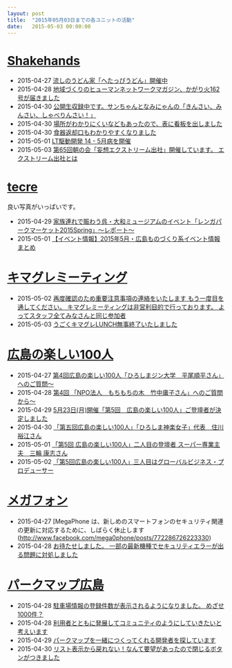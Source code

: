 ```yaml
---
layout: post
title:  "2015年05月03日までの各ユニットの活動"
date:   2015-05-03 00:00:00
---
```



# [Shakehands](http://www.shakehands.jp/)

* 2015-04-27 [流しのうどん家「へたっぴうどん」開催中](http://www.facebook.com/CoworkingShakeHands/photos/a.624867490897982.1073741830.592127770838621/923161851068543/?type=1)
* 2015-04-28 [地域づくりのヒューマンネットワークマガジン、かがり火162号が届きました](http://www.facebook.com/CoworkingShakeHands/photos/a.624867490897982.1073741830.592127770838621/923567471027981/?type=1)
* 2015-04-30 [公開生収録中です。サンちゃんとなみにゃんの「きんさい、みんさい、しゃべりんさい！」](http://www.facebook.com/CoworkingShakeHands/photos/a.624867490897982.1073741830.592127770838621/924745714243490/?type=1)
* 2015-04-30 [場所がわかりにくいなどもあったので、表に看板を出しました](http://www.facebook.com/CoworkingShakeHands/photos/a.624867490897982.1073741830.592127770838621/924700627581332/?type=1)
* 2015-04-30 [食器返却口もわかりやすくなりました](http://www.facebook.com/CoworkingShakeHands/photos/a.624867490897982.1073741830.592127770838621/924740484244013/?type=1)
* 2015-05-01 [LT駆動開発 14 - 5月病を開催](http://www.facebook.com/CoworkingShakeHands/posts/925310580853670)
* 2015-05-03 [第65回朝の会「妄想エクストリーム出社」開催しています。  エクストリーム出社とは](http://www.facebook.com/CoworkingShakeHands/photos/a.624867490897982.1073741830.592127770838621/926946537356741/?type=1)


# [tecre](http://tecre.jp/)

良い写真がいっぱいです。

* 2015-04-29 [家族連れで賑わう呉・大和ミュージアムのイベント「レンガパークマーケット2015Spring」～レポート～](http://tecre.jp/yamatomusium-kure-2/)
* 2015-05-01 [【イベント情報】2015年5月・広島ものづくり系イベント情報まとめ](http://tecre.jp/hiroshima-event-201505/)


# [キマグレミーティング](https://www.facebook.com/kimaguremeeting)

* 2015-05-02 [再度確認のため重要注意事項の連絡をいたします  もう一度目を通してください。  キマグレミーティングは非営利目的で行っております。  よってスタッフ全てみなさんと同じ参加者](http://www.facebook.com/kimaguremeeting/photos/a.518994288177142.1073741829.501348703275034/816388211771080/?type=1)
* 2015-05-03 [うごくキマグレLUNCH無事終了いたしました](http://www.facebook.com/kimaguremeeting/photos/a.518994288177142.1073741829.501348703275034/816913058385262/?type=1)


# [広島の楽しい100人](https://www.facebook.com/h100parson)

* 2015-04-27 [第4回広島の楽しい100人「ひろしまジン大学　平尾順平さん」へのご質問～](http://www.facebook.com/h100parson/posts/1578417315766741)
* 2015-04-28 [第4回 「NPO法人　もちもちの木　竹中庸子さん」へのご質問から～](http://www.facebook.com/h100parson/posts/1578433519098454)
* 2015-04-29 [5月23日(月)開催「第5回　広島の楽しい100人」ご登壇者が決定しました](http://www.facebook.com/h100parson/posts/1579374869004319)
* 2015-04-30 [「第五回広島の楽しい100人」「ひろしま神楽女子」代表　住川 裕江さん](http://www.facebook.com/h100parson/posts/1579826328959173)
* 2015-05-01 [「第5回 広島の楽しい100人」二人目の登壇者 スーパー専業主夫　三輪 康志さん](http://www.facebook.com/h100parson/posts/1580145228927283)
* 2015-05-02 [「第5回広島の楽しい100人」三人目はグローバルビジネス・プロデューサー](http://www.facebook.com/h100parson/posts/1580412418900564)


# [メガフォン](https://github.com/tsuchim/megaphone)

* 2015-04-27 [MegaPhone は、新しめのスマートフォンのセキュリティ関連の更新に対応するために、しばらく休止します(http://www.facebook.com/mega0phone/posts/772286726223330)
* 2015-04-28 [お待たせしました。 一部の最新機種でセキュリティエラーが出る問題に対処しました](http://www.facebook.com/mega0phone/posts/773112796140723)


# [パークマップ広島](http://parkmap.eiel.info)

* 2015-04-28 [駐車場情報の登録件数が表示されるようになりました。 めざせ1000件？](http://www.facebook.com/449921165167160/photos/a.452468954912381.1073741827.449921165167160/460622620763681/?type=1)
* 2015-04-28 [利用者とともに発展してコミュニティのようにしていきたいと考えいます](http://www.facebook.com/permalink.php?story_fbid=460653144093962&id=449921165167160)
* 2015-04-29 [パークマップを一緒につくってくれる開発者を探しています](http://www.facebook.com/permalink.php?story_fbid=460675860758357&id=449921165167160)
* 2015-04-30 [リスト表示から戻れない！なんて要望があったので閉じるボタンがつきました](http://www.facebook.com/449921165167160/photos/a.452468954912381.1073741827.449921165167160/461122034047073/?type=1)
